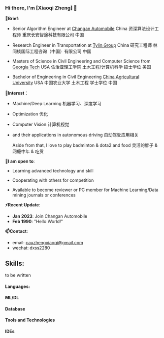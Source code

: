 ### Hi there, I'm [Xiaoqi Zheng] 👋




**🌱Brief**:
- Senior Algorithm Engineer at [Changan Automobile](http://www.globalchangan.com/) China  资深算法设计工程师 重庆长安智途科技有限公司 中国

- Research Engineer in Transportation at [Tylin Group](http://www.tylin.com/) China  研究工程师 林同棪国际工程咨询（中国）有限公司 中国

- Masters of Science in Civil Engineering and Computer Science from  [Georgia Tech](http://www.gatech.edu/) USA  佐治亚理工学院 土木工程/计算机科学 硕士学位 美国

- Bachelor of Engineering in Civil Engineering  [China Agricultural University](http://en.cau.edu.cn/) USA 中国农业大学 土木工程 学士学位 中国

**🤔Interest**： 
- Machine/Deep Learning  机器学习、深度学习
- Optimization  优化
- Computer Vision 计算机视觉
- and their applications in autonomous driving  自动驾驶应用相关

  Aside from that, I love to play badminton & dota2 and food  灵活的胖子 & 网瘾中年 & 吃货<br> 
  
 **💬I am open to**:

- Learning advanced technology and skill

- Cooperating with others for competition 

- Available to become reviewer or PC member for Machine Learning/Data mining journals or conferences

**⚡Recent Update**:
- **Jan 2023**: Join Changan Automobile
- **Feb 1990**: "Hello World!"

**📫Contact**:
- email: cauzhengxiaoqi@gmail.com <br>
- wechat: dxss2280 <br>



## Skills:
 to be written
#### Languages:
#### ML/DL
#### Database
#### Tools and Technologies
#### IDEs
